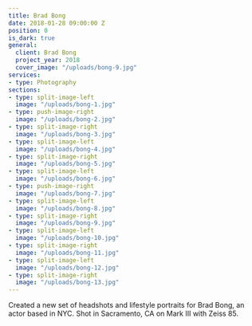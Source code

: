 ```yaml
---
title: Brad Bong
date: 2018-01-28 09:00:00 Z
position: 0
is_dark: true
general:
  client: Brad Bong
  project_year: 2018
  cover_image: "/uploads/bong-9.jpg"
services:
- type: Photography
sections:
- type: split-image-left
  image: "/uploads/bong-1.jpg"
- type: push-image-right
  image: "/uploads/bong-2.jpg"
- type: split-image-right
  image: "/uploads/bong-3.jpg"
- type: split-image-left
  image: "/uploads/bong-4.jpg"
- type: split-image-right
  image: "/uploads/bong-5.jpg"
- type: split-image-left
  image: "/uploads/bong-6.jpg"
- type: push-image-right
  image: "/uploads/bong-7.jpg"
- type: split-image-left
  image: "/uploads/bong-8.jpg"
- type: split-image-right
  image: "/uploads/bong-9.jpg"
- type: split-image-left
  image: "/uploads/bong-10.jpg"
- type: split-image-right
  image: "/uploads/bong-11.jpg"
- type: split-image-left
  image: "/uploads/bong-12.jpg"
- type: split-image-right
  image: "/uploads/bong-13.jpg"
---
```


Created a new set of headshots and lifestyle portraits for Brad Bong, an actor based in NYC. Shot in Sacramento, CA on Mark III with Zeiss 85.